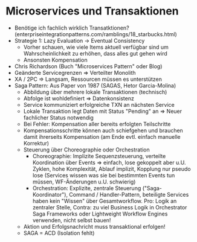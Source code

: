 # Microservices und Transaktionen

- Benötige ich fachlich wirklich Transatktionen?
  (enterpriseintegrationpatterns.com/ramblings/18\_starbucks.html)
- Strategie 1: Lazy Evaluation -> Eventual Consistency
  - Vorher schauen, wie viele Items aktuell verfügbar sind um Wahrscheinlichkeit
    zu erhöhen, dass alles gut gehen wird
  - Ansonsten Kompensation
- Chris Richardson (Buch "Microservices Pattern" oder Blog)
- Geänderte Servicegrenzen => Verteilter Monolith
- XA / 2PC => Langsam, Ressourcen müssen es unterstützen
- Saga Pattern: Aus Paper von 1987 (SAGAS, Hetor Garcia-Molina)
  - Abbildung über mehrere lokale Transaktionen (technisch)
  - Abfolge ist wohldefiniert => Datenkonsistenz
  - Service kommuniziert erfolgreiche TXN an nächsten Service
  - Lokale Transaktion legt Daten mit Status "Pending" an => Neuer fachlicher
    Status notwendig
  - Bei Fehler: Kompensation aller bereits erfolgten Teilschritte
  - Kompensationsschritte können auch schiefgehen und brauchen damit ihrerseits
    Kompensation (am Ende evtl. einfach manuelle Korrektur)
  - Steuerung über Choreographie oder Orchestration
    - Choreographie: Implizite Sequenzsteuerung, verteilte Koordination über
      Events =\> einfach, lose gekoppelt aber u.U. Zyklen, hohe Komplexität,
      Ablauf implizit, Kopplung nur pseudo lose (Services wissen was sie bei
      bestimmten Events tun müssen, WF-Änderungen u.U. schwierig)
    - Orchestration: Explizite, zentrale Steuerung ("Saga-Koordinator"), Command
      / Handler-Pattern, beteiligte Services haben kein "Wissen" über
      Gesamtworkflow. Pro: Logik an zentraler Stelle, Contra: zu viel Business
      Logik in Orchestrator
      Saga Frameworks oder Lightweight Workflow Engines verwenden, nicht selbst
      bauen!
  - Aktion und Erfolgsnachricht muss transaktional erfolgen!
  - SAGA = ACD (Isolation fehlt)
